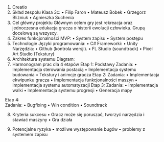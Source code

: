 1. Creatio
2. Skład zespołu
Klasa 3c:
•	Filip Faron
•	Mateusz Bobek
•	Grzegorz Bliźniuk
•	Agnieszka Suchenia
3. Cel główny projektu
Głównym celem gry jest rekreacja oraz jednoczesna edukacja gracza o historii ewolucji człowieka.
Grupą docelową są wszyscy.
4. Zakres funkcjonalności
MVP:
•	System zapisu
•	System postępu
5. Technologie
Języki programowania:
•	C#
Frameworki:
•	Unity
Narzędzia:
•	Github (kontrola wersji).
•	FL Studio (soundtrack)
•	Pixel Art Studio (Tekstury)
6. Architektura systemu
Diagram:
 
7. Harmonogram prac dla 4 etapów
Etap 1: Podstawy
Zadania:
•	Implementacja sterowania postacią
•	Implementacja systemu budowania
•	Tekstury i animcje gracza
Etap 2: 
Zadania:
•	Implementacja ekwipunku gracza
•	Implementacja funkcjonalności maszyn
•	Implementacja systemu automatyzacji
Etap 3: 
Zadania:
•	Implementacja walki
•	Implementacja systemu progresji
•	Generacja mapy

Etap 4:  
Zadania:
•	Bugfixing
•	Win condition
•	Soundtrack

8. Kryteria sukcesu
•	Gracz może się poruszać, tworzyć narzędzia i stawiać maszyny
•	Gra działa

9. Potencjalne ryzyka
•	możliwe występowanie bugów
•	problemy z systemem zapisu

